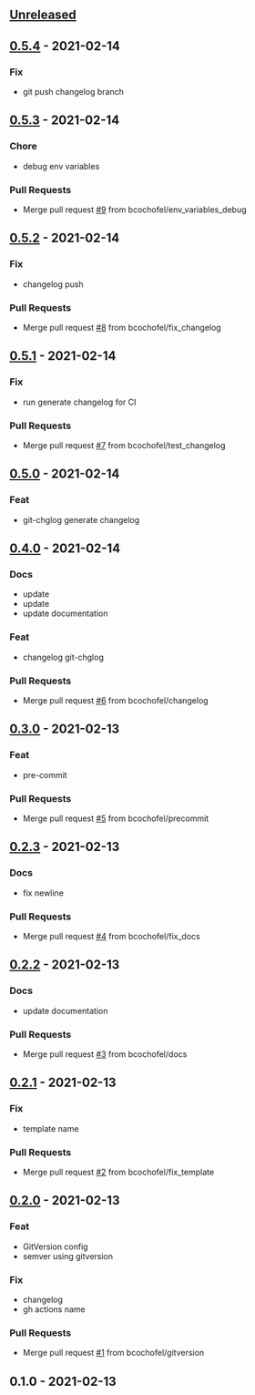 <a name="unreleased"></a>
## [Unreleased]


<a name="0.5.4"></a>
## [0.5.4] - 2021-02-14
### Fix
- git push changelog branch


<a name="0.5.3"></a>
## [0.5.3] - 2021-02-14
### Chore
- debug env variables

### Pull Requests
- Merge pull request [#9](https://github.com/bcochofel/azuredevops-pipeline-templates/issues/9) from bcochofel/env_variables_debug


<a name="0.5.2"></a>
## [0.5.2] - 2021-02-14
### Fix
- changelog push

### Pull Requests
- Merge pull request [#8](https://github.com/bcochofel/azuredevops-pipeline-templates/issues/8) from bcochofel/fix_changelog


<a name="0.5.1"></a>
## [0.5.1] - 2021-02-14
### Fix
- run generate changelog for CI

### Pull Requests
- Merge pull request [#7](https://github.com/bcochofel/azuredevops-pipeline-templates/issues/7) from bcochofel/test_changelog


<a name="0.5.0"></a>
## [0.5.0] - 2021-02-14
### Feat
- git-chglog generate changelog


<a name="0.4.0"></a>
## [0.4.0] - 2021-02-14
### Docs
- update
- update
- update documentation

### Feat
- changelog git-chglog

### Pull Requests
- Merge pull request [#6](https://github.com/bcochofel/azuredevops-pipeline-templates/issues/6) from bcochofel/changelog


<a name="0.3.0"></a>
## [0.3.0] - 2021-02-13
### Feat
- pre-commit

### Pull Requests
- Merge pull request [#5](https://github.com/bcochofel/azuredevops-pipeline-templates/issues/5) from bcochofel/precommit


<a name="0.2.3"></a>
## [0.2.3] - 2021-02-13
### Docs
- fix newline

### Pull Requests
- Merge pull request [#4](https://github.com/bcochofel/azuredevops-pipeline-templates/issues/4) from bcochofel/fix_docs


<a name="0.2.2"></a>
## [0.2.2] - 2021-02-13
### Docs
- update documentation

### Pull Requests
- Merge pull request [#3](https://github.com/bcochofel/azuredevops-pipeline-templates/issues/3) from bcochofel/docs


<a name="0.2.1"></a>
## [0.2.1] - 2021-02-13
### Fix
- template name

### Pull Requests
- Merge pull request [#2](https://github.com/bcochofel/azuredevops-pipeline-templates/issues/2) from bcochofel/fix_template


<a name="0.2.0"></a>
## [0.2.0] - 2021-02-13
### Feat
- GitVersion config
- semver using gitversion

### Fix
- changelog
- gh actions name

### Pull Requests
- Merge pull request [#1](https://github.com/bcochofel/azuredevops-pipeline-templates/issues/1) from bcochofel/gitversion


<a name="0.1.0"></a>
## 0.1.0 - 2021-02-13

[Unreleased]: https://github.com/bcochofel/azuredevops-pipeline-templates/compare/0.5.4...HEAD
[0.5.4]: https://github.com/bcochofel/azuredevops-pipeline-templates/compare/0.5.3...0.5.4
[0.5.3]: https://github.com/bcochofel/azuredevops-pipeline-templates/compare/0.5.2...0.5.3
[0.5.2]: https://github.com/bcochofel/azuredevops-pipeline-templates/compare/0.5.1...0.5.2
[0.5.1]: https://github.com/bcochofel/azuredevops-pipeline-templates/compare/0.5.0...0.5.1
[0.5.0]: https://github.com/bcochofel/azuredevops-pipeline-templates/compare/0.4.0...0.5.0
[0.4.0]: https://github.com/bcochofel/azuredevops-pipeline-templates/compare/0.3.0...0.4.0
[0.3.0]: https://github.com/bcochofel/azuredevops-pipeline-templates/compare/0.2.3...0.3.0
[0.2.3]: https://github.com/bcochofel/azuredevops-pipeline-templates/compare/0.2.2...0.2.3
[0.2.2]: https://github.com/bcochofel/azuredevops-pipeline-templates/compare/0.2.1...0.2.2
[0.2.1]: https://github.com/bcochofel/azuredevops-pipeline-templates/compare/0.2.0...0.2.1
[0.2.0]: https://github.com/bcochofel/azuredevops-pipeline-templates/compare/0.1.0...0.2.0
